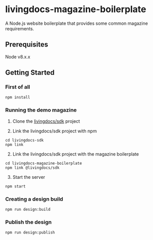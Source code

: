 # livingdocs-magazine-boilerplate
A Node.js website boilerplate that provides some common magazine requirements.

## Prerequisites
Node v8.x.x

## Getting Started

### First of all
```
npm install
```

### Running the demo magazine
1. Clone the [livingdocs/sdk](https://github.com/upfrontIO/livingdocs-sdk) project

2. Link the livingdocs/sdk project with npm
```
cd livingdocs-sdk
npm link
```

2. Link the livingdocs/sdk project with the magazine boilerplate
```
cd livingdocs-magazine-boilerplate
npm link @livingdocs/sdk
```

3. Start the server
```
npm start
```

### Creating a design build
```
npm run design:build
```

### Publish the design
```
npm run design:publish
```
